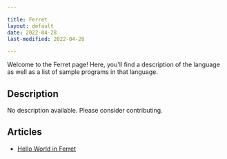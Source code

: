 ```yaml
---

title: Ferret
layout: default
date: 2022-04-28
last-modified: 2022-04-28

---
```


Welcome to the Ferret page! Here, you'll find a description of the language as well as a list of sample programs in that language.

## Description

No description available. Please consider contributing.

## Articles

- [Hello World in Ferret](https://sampleprograms.io/projects/hello-world/ferret)